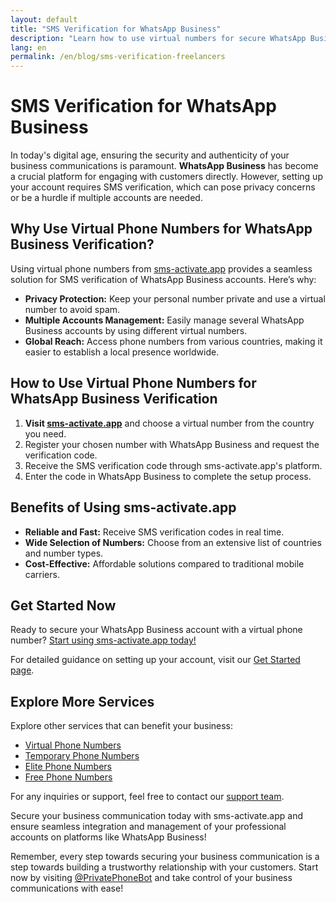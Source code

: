 ```yaml
---
layout: default
title: "SMS Verification for WhatsApp Business"
description: "Learn how to use virtual numbers for secure WhatsApp Business SMS verification."
lang: en
permalink: /en/blog/sms-verification-freelancers
---
```


# SMS Verification for WhatsApp Business

In today's digital age, ensuring the security and authenticity of your business communications is paramount. **WhatsApp Business** has become a crucial platform for engaging with customers directly. However, setting up your account requires SMS verification, which can pose privacy concerns or be a hurdle if multiple accounts are needed.

## Why Use Virtual Phone Numbers for WhatsApp Business Verification?

Using virtual phone numbers from [sms-activate.app](https://sms-activate.app) provides a seamless solution for SMS verification of WhatsApp Business accounts. Here’s why:

- **Privacy Protection:** Keep your personal number private and use a virtual number to avoid spam.
- **Multiple Accounts Management:** Easily manage several WhatsApp Business accounts by using different virtual numbers.
- **Global Reach:** Access phone numbers from various countries, making it easier to establish a local presence worldwide.

## How to Use Virtual Phone Numbers for WhatsApp Business Verification

1. **Visit [sms-activate.app](https://sms-activate.app)** and choose a virtual number from the country you need.
2. Register your chosen number with WhatsApp Business and request the verification code.
3. Receive the SMS verification code through sms-activate.app's platform.
4. Enter the code in WhatsApp Business to complete the setup process.

## Benefits of Using sms-activate.app

- **Reliable and Fast:** Receive SMS verification codes in real time.
- **Wide Selection of Numbers:** Choose from an extensive list of countries and number types.
- **Cost-Effective:** Affordable solutions compared to traditional mobile carriers.

## Get Started Now

Ready to secure your WhatsApp Business account with a virtual phone number? [Start using sms-activate.app today!](https://sms-activate.app/get-started)

For detailed guidance on setting up your account, visit our [Get Started page](/get-started).

## Explore More Services

Explore other services that can benefit your business:

- [Virtual Phone Numbers](/virtual-phone-numbers)
- [Temporary Phone Numbers](/temporary-phone-numbers)
- [Elite Phone Numbers](/elite-phone-numbers)
- [Free Phone Numbers](/free-phone-numbers)

For any inquiries or support, feel free to contact our [support team](/support).

Secure your business communication today with sms-activate.app and ensure seamless integration and management of your professional accounts on platforms like WhatsApp Business!

Remember, every step towards securing your business communication is a step towards building a trustworthy relationship with your customers. Start now by visiting [@PrivatePhoneBot](https://t.me/PrivatePhoneBot) and take control of your business communications with ease!